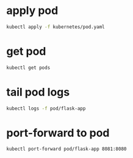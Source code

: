 # apply pod 
```bash
kubectl apply -f kubernetes/pod.yaml
```

# get pod
```bash
kubectl get pods
```

# tail pod logs
```bash
kubectl logs -f pod/flask-app
```

# port-forward to pod
```
kubectl port-forward pod/flask-app 8081:8080
```
